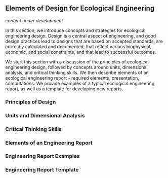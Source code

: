 <!-- #region -->
## Elements of Design for Ecological Engineering

*content under development*

In this section, we introduce concopts and strategies for ecological engineering design.  Design is a central aspect of engineering, and good design practices lead to  designs that are based on accepted standards, are correctly calculated and documented, that reflect various biophysical, economic, and social constraints, and that lead to successful outcomes. 

We start this section with a discussion of the principles of ecological engineering design, followed by concepts around units, dimensional analysis, and critical thinking skills.  We then describe elements of an ecological engineering report - required elements, presentation, computations.  We provide examples of a typical ecological engineering report, as well as a template for developing new reports.


### Principles of Design

### Units and Dimensional Analysis

### Critical Thinking Skills

### Elements of an Engineering Report

### Engineering Report Examples

### Engineering Report Template


<!-- #endregion -->
